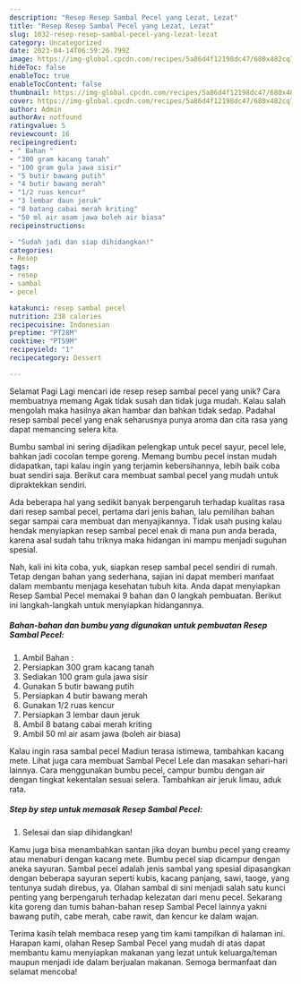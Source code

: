 ```yaml
---
description: "Resep Resep Sambal Pecel yang Lezat, Lezat"
title: "Resep Resep Sambal Pecel yang Lezat, Lezat"
slug: 1032-resep-resep-sambal-pecel-yang-lezat-lezat
category: Uncategorized
date: 2023-04-14T06:59:26.799Z
image: https://img-global.cpcdn.com/recipes/5a86d4f12198dc47/680x482cq70/resep-sambal-pecel-foto-resep-utama.jpg
hideToc: false
enableToc: true
enableTocContent: false
thumbnail: https://img-global.cpcdn.com/recipes/5a86d4f12198dc47/680x482cq70/resep-sambal-pecel-foto-resep-utama.jpg
cover: https://img-global.cpcdn.com/recipes/5a86d4f12198dc47/680x482cq70/resep-sambal-pecel-foto-resep-utama.jpg
author: Admin
authorAv: notfound
ratingvalue: 5
reviewcount: 16
recipeingredient:
- " Bahan "
- "300 gram kacang tanah"
- "100 gram gula jawa sisir"
- "5 butir bawang putih"
- "4 butir bawang merah"
- "1/2 ruas kencur"
- "3 lembar daun jeruk"
- "8 batang cabai merah kriting"
- "50 ml air asam jawa boleh air biasa"
recipeinstructions:

- "Sudah jadi dan siap dihidangkan!"
categories:
- Resep
tags:
- resep
- sambal
- pecel

katakunci: resep sambal pecel 
nutrition: 238 calories
recipecuisine: Indonesian
preptime: "PT28M"
cooktime: "PT59M"
recipeyield: "1"
recipecategory: Dessert

---
```



Selamat Pagi Lagi mencari ide resep resep sambal pecel yang unik? Cara membuatnya memang Agak tidak susah dan tidak juga mudah. Kalau salah mengolah maka hasilnya akan hambar dan bahkan tidak sedap. Padahal resep sambal pecel yang enak seharusnya punya aroma dan cita rasa yang dapat memancing selera kita.


Bumbu sambal ini sering dijadikan pelengkap untuk pecel sayur, pecel lele, bahkan jadi cocolan tempe goreng. Memang bumbu pecel instan mudah didapatkan, tapi kalau ingin yang terjamin kebersihannya, lebih baik coba buat sendiri saja. Berikut cara membuat sambal pecel yang mudah untuk dipraktekkan sendiri.

Ada beberapa hal yang sedikit banyak berpengaruh terhadap kualitas rasa dari resep sambal pecel, pertama dari jenis bahan, lalu pemilihan bahan segar sampai cara membuat dan menyajikannya. Tidak usah pusing kalau hendak menyiapkan resep sambal pecel enak di mana pun anda berada, karena asal sudah tahu triknya maka hidangan ini mampu menjadi suguhan spesial.


Nah, kali ini kita coba, yuk, siapkan resep sambal pecel sendiri di rumah. Tetap dengan bahan yang sederhana, sajian ini dapat memberi manfaat dalam membantu menjaga kesehatan tubuh kita. Anda dapat menyiapkan Resep Sambal Pecel memakai 9 bahan dan 0 langkah pembuatan. Berikut ini langkah-langkah untuk menyiapkan hidangannya.

<!--inarticleads1-->

##### Bahan-bahan dan bumbu yang digunakan untuk pembuatan Resep Sambal Pecel:

1. Ambil  Bahan :
1. Persiapkan 300 gram kacang tanah
1. Sediakan 100 gram gula jawa sisir
1. Gunakan 5 butir bawang putih
1. Persiapkan 4 butir bawang merah
1. Gunakan 1/2 ruas kencur
1. Persiapkan 3 lembar daun jeruk
1. Ambil 8 batang cabai merah kriting
1. Ambil 50 ml air asam jawa (boleh air biasa)


Kalau ingin rasa sambal pecel Madiun terasa istimewa, tambahkan kacang mete. Lihat juga cara membuat Sambal Pecel Lele dan masakan sehari-hari lainnya. Cara menggunakan bumbu pecel, campur bumbu dengan air dengan tingkat kekentalan sesuai selera. Tambahkan air jeruk limau, aduk rata. 

<!--inarticleads2-->

##### Step by step untuk memasak Resep Sambal Pecel:


1. Selesai dan siap dihidangkan!

Kamu juga bisa menambahkan santan jika doyan bumbu pecel yang creamy atau menaburi dengan kacang mete. Bumbu pecel siap dicampur dengan aneka sayuran. Sambal pecel adalah jenis sambal yang spesial dipasangkan dengan beberapa sayuran seperti kubis, kacang panjang, sawi, taoge, yang tentunya sudah direbus, ya. Olahan sambal di sini menjadi salah satu kunci penting yang berpengaruh terhadap kelezatan dari menu pecel. Sekarang kita goreng dan tumis bahan-bahan resep Sambal Pecel lainnya yakni bawang putih, cabe merah, cabe rawit, dan kencur ke dalam wajan. 

Terima kasih telah membaca resep yang tim kami tampilkan di halaman ini. Harapan kami, olahan Resep Sambal Pecel yang mudah di atas dapat membantu kamu menyiapkan makanan yang lezat untuk keluarga/teman maupun menjadi ide dalam berjualan makanan. Semoga bermanfaat dan selamat mencoba!
